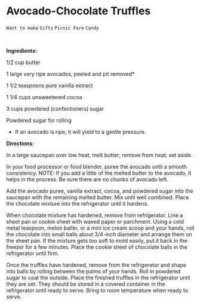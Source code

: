 # Avocado-Chocolate Truffles

`Want to make` `Gifts` `Picnic Fare` `Candy`

                 

**Ingredients:**

1/2 cup butter

1 large very ripe avocados, peeled and pit removed*

1 1/2 teaspoons pure vanilla extract

1 1/4 cups unsweetened cocoa

3 cups powdered (confectioners) sugar

Powdered sugar for rolling

* If an avocado is ripe, it will yield to a gentle pressure.

**Directions:**

In a large saucepan over low heat, melt butter; remove from heat; set aside.

In your food processor or food blender, puree the avocado until a smooth consistency. NOTE: If you add a little of the melted butter to the avocado, it helps in the process. Be sure there are no chunks of avocado left.

Add the avocado puree, vanilla extract, cocoa, and powdered sugar into the saucepan with the remaining melted butter. Mix until well combined. Place the chocolate mixture into the refrigerator until it hardens. 

When chocolate mixture has hardened, remove from refrigerator. Line a sheet pan or cookie sheet with waxed paper or parchment. Using a cold metal teaspoon, melon baller, or a mini ice cream scoop and your hands, roll the chocolate into small balls about 3/4-inch diameter and arrange them on the sheet pan. If the mixture gets too soft to mold easily, put it back in the freezer for a few minutes. Place the cookie sheet of chocolate balls in the refrigerator until firm.

Once the truffles have hardened, remove from the refrigerator and shape into balls by rolling between the palms of your hands. Roll in powdered sugar to coat the outside. Place the finished truffles in the refrigerator until they are set. They should be stored in a covered container in the refrigerator until ready to serve. Bring to room temperature when ready to serve.

 

        
